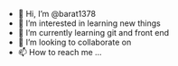 - 👋 Hi, I’m @barat1378
- 👀 I’m interested in learning new things
- 🌱 I’m currently learning git and front end
- 💞️ I’m looking to collaborate on 
- 📫 How to reach me ...

<!---
barat1378/barat1378 is a ✨ special ✨ repository because its `README.md` (this file) appears on your GitHub profile.
You can click the Preview link to take a look at your changes.
--->
